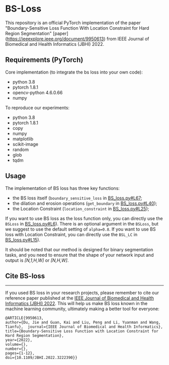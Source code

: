 # BS-Loss
This repository is an official PyTorch implementation of the paper "Boundary-Sensitive Loss Function With Location Constraint for Hard Region Segmentation" [paper] (https://ieeexplore.ieee.org/document/9950613) from IEEE Journal of Biomedical and Health Informatics (JBHI) 2022.
## Requirements (PyTorch)
Core implementation (to integrate the bs loss into your own code):

- python 3.8
- pytorch 1.8.1
- opencv-python 4.6.0.66
- numpy

To reproduce our experiments:

- python 3.8
- pytorch 1.8.1
- copy
- numpy
- matplotlib
- scikit-image
- random
- glob
- tqdm


## Usage
The implementation of BS loss has three key functions:

- the BS loss itself (`boundary_sensitive_loss` in [BS_loss.py#L67](https://github.com/dujie-szu/BS-Loss/blob/main/BS_loss.py#:~:text=(prediction%2C-,label%2C%20alpha,-%2C%20eps%3D));
- the dilation and erosion operations (`get_boundary` in [BS_loss.py#L40](https://github.com/dujie-szu/BS-Loss/blob/main/BS_loss.py#:~:text=GT%20and%20Pred-,def%20get_boundary,-(img)%3A));
- the Location Constraint (`location_constraint` in [BS_loss.py#L25](https://github.com/dujie-szu/BS-Loss/blob/main/BS_loss.py#:~:text=def%20location_constraint(-,prediction%2C,-label)%3A));

If you want to use BS loss as the loss function only, you can directly use the `BSLoss` in [BS_loss.py#L6](https://github.com/dujie-szu/BS-Loss/blob/main/BS_loss.py#:~:text=class%20BSLoss-,(_Loss,-)%3A)). There is an optional argument in the `BSLoss`, but we suggest to use the default setting of `alpha=0.8`. If you want to use BS loss with Location Constraint, you can directly use the `BSL_LC` in [BS_loss.py#L15](https://github.com/dujie-szu/BS-Loss/blob/main/BS_loss.py#:~:text=class-,BSL_LC(_Loss,-)%3A)).

It should be noted that our method is designed for binary segmentation tasks, and you need to ensure that the shape of your network input and output is *[N,1,H,W]* or *[N,H,W]*.

## Cite BS-loss
---------
If you used BS loss in your research projects, please remember to cite our reference paper published at the [IEEE Journal of Biomedical and Health Informatics (JBHI) 2022](https://ieeexplore.ieee.org/document/9950613/). This will help us make BS loss known in the machine learning community, ultimately making a better tool for everyone:
```
@ARTICLE{9950613,  
author={Du, Jie and Guan, Kai and Liu, Peng and Li, Yuanman and Wang, Tianfu},  journal={IEEE Journal of Biomedical and Health Informatics},   
title={Boundary-Sensitive Loss Function with Location Constraint for Hard Region Segmentation},   
year={2022},  
volume={},  
number={},  
pages={1-12},  
doi={10.1109/JBHI.2022.3222390}}
```
